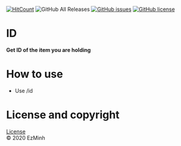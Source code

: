 [![HitCount](http://hits.dwyl.com/EzMinh/ID.svg)](http://hits.dwyl.com/EzMinh/ID)
![GitHub All Releases](https://img.shields.io/github/downloads/ezminh/id/total)
[![GitHub issues](https://img.shields.io/github/issues/EzMinh/ID)](https://github.com/EzMinh/ID/issues)
[![GitHub license](https://img.shields.io/github/license/EzMinh/ID)](https://github.com/EzMinh/ID/blob/master/LICENSE)

# ID
**Get ID of the item you are holding**
# How to use
- Use /id
# License and copyright
[License](https://github.com/EzMinh/ID/blob/master/LICENSE) <br/>
© 2020 EzMinh
